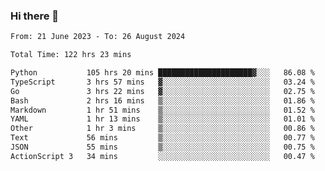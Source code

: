 ### Hi there 👋

<!--
**swd125/swd125** is a ✨ _special_ ✨ repository because its `README.md` (this file) appears on your GitHub profile.

Here are some ideas to get you started:

- 🔭 I’m currently working on ...
- 🌱 I’m currently learning ...
- 👯 I’m looking to collaborate on ...
- 🤔 I’m looking for help with ...
- 💬 Ask me about ...
- 📫 How to reach me: ...
- 😄 Pronouns: ...
- ⚡ Fun fact: ...
-->

<!--START_SECTION:waka-->

```txt
From: 21 June 2023 - To: 26 August 2024

Total Time: 122 hrs 23 mins

Python           105 hrs 20 mins █████████████████████▓░░░   86.08 %
TypeScript       3 hrs 57 mins   ▓░░░░░░░░░░░░░░░░░░░░░░░░   03.24 %
Go               3 hrs 22 mins   ▓░░░░░░░░░░░░░░░░░░░░░░░░   02.75 %
Bash             2 hrs 16 mins   ▒░░░░░░░░░░░░░░░░░░░░░░░░   01.86 %
Markdown         1 hr 51 mins    ▒░░░░░░░░░░░░░░░░░░░░░░░░   01.52 %
YAML             1 hr 13 mins    ▒░░░░░░░░░░░░░░░░░░░░░░░░   01.01 %
Other            1 hr 3 mins     ▒░░░░░░░░░░░░░░░░░░░░░░░░   00.86 %
Text             56 mins         ▒░░░░░░░░░░░░░░░░░░░░░░░░   00.77 %
JSON             55 mins         ▒░░░░░░░░░░░░░░░░░░░░░░░░   00.75 %
ActionScript 3   34 mins         ░░░░░░░░░░░░░░░░░░░░░░░░░   00.47 %
```

<!--END_SECTION:waka-->
